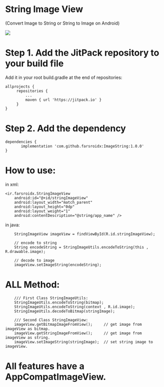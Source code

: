 # String Image View
(Convert Image to String or String to Image on Android)

[![](https://jitpack.io/v/farsroidx/ImageString.svg)](https://jitpack.io/#farsroidx/ImageString)

# Step 1. Add the JitPack repository to your build file

Add it in your root build.gradle at the end of repositories:

    allprojects {
	     repositories {
		     ...
		     maven { url 'https://jitpack.io' }
	     }
    }

# Step 2. Add the dependency

    dependencies {
           implementation 'com.github.farsroidx:ImageString:1.0.0'
    }

# How to use:

in xml:

    <ir.farsroidx.StringImageView
        android:id="@+id/stringImageView"
        android:layout_width="match_parent"
        android:layout_height="0dp"
        android:layout_weight="1"
        android:contentDescription="@string/app_name" />
        
in java:

        StringImageView imageView = findViewById(R.id.stringImageView);
        
        // encode to string
        String encodeString = StringImageUtils.encodeToString(this , R.drawable.image);
        
        // decode to image                                                                  
        imageView.setImageString(encodeString);
        
# ALL Method:

        /// First Class StringImageUtils:
        StringImageUtils.encodeToString(bitmap);
        StringImageUtils.encodeToString(context , R.id.image);
        StringImageUtils.decodeToBitmap(stringImage);

        /// Second Class StringImageView:
        imageView.getBitmapImageFromView();     // get image from imageView as bitmap.
        imageView.getStringImageFromView();     // get image from imageView as string.
        imageView.setImageString(stringImage);  // set string image to imageView.

# All features have a AppCompatImageView.
